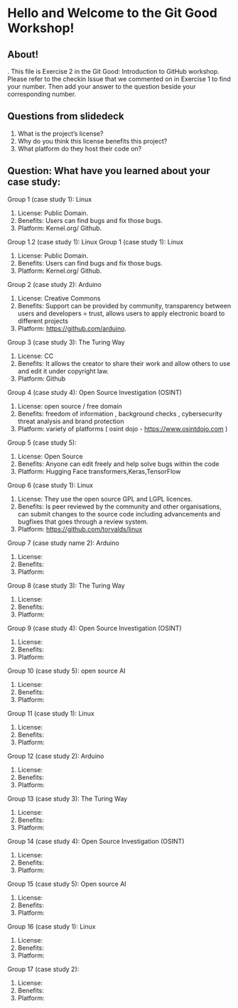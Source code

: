 # Hello and Welcome to the Git Good Workshop! 

## About! 
.
This file is Exercise 2 in the Git Good: Introduction to GitHub workshop. 
Please refer to the checkin Issue that we commented on in Exercise 1 to find your number. Then add your answer to the question beside your corresponding number.

## Questions from slidedeck
1. What is the project’s license?
2. Why do you think this license benefits this project?
3. What platform do they host their code on?

## Question: What have you learned about your case study:

Group 1 (case study 1): Linux
1. License: Public Domain.
2. Benefits: Users can find bugs and fix those bugs.
3. Platform: Kernel.org/ Github.

Group 1.2 (case study 1): Linux
Group 1 (case study 1): Linux
1. License: Public Domain.
2. Benefits: Users can find bugs and fix those bugs.
3. Platform: Kernel.org/ Github.

Group 2 (case study 2): Arduino
1. License: Creative Commons
2. Benefits: Support can be provided by community, transparency between users and developers = trust, allows users to apply electronic board to different projects
3. Platform: https://github.com/arduino.

Group 3 (case study 3): The Turing Way
1. License: CC 
2. Benefits: It allows the creator to share their work and allow others to use and edit it under copyright law.
3. Platform: Github

Group 4 (case study 4): Open Source Investigation (OSINT)
1. License: open source / free domain 
2. Benefits: freedom of information , background checks , cybersecurity threat analysis and brand protection  
3. Platform: variety of platforms ( osint dojo -  https://www.osintdojo.com ) 

Group 5 (case study 5): 
1. License: Open Source
2. Benefits: Anyone can edit freely and help solve bugs within the code
4. Platform: Hugging Face transformers,Keras,TensorFlow


Group 6 (case study 1): Linux
1. License: They use the open source GPL and LGPL licences.
2. Benefits: Is peer reviewed by the community and other organisations, can submit changes to the source code including advancements and bugfixes that goes through a review system.
3. Platform: https://github.com/torvalds/linux

Group 7 (case study name 2): Arduino
1. License: 
2. Benefits:
3. Platform: 

Group 8 (case study 3): The Turing Way
1. License: 
2. Benefits:
3. Platform: 

Group 9 (case study 4): Open Source Investigation (OSINT)
1. License: 
2. Benefits:
3. Platform: 

Group 10 (case study 5): open source AI
1. License: 
2. Benefits:
3. Platform: 

Group 11 (case study 1): Linux
1. License: 
2. Benefits: 
3. Platform: 

Group 12 (case study 2): Arduino
1. License: 
2. Benefits:
3. Platform: 

Group 13 (case study 3): The Turing Way
1. License: 
2. Benefits:
3. Platform: 

Group 14 (case study 4): Open Source Investigation (OSINT)
1. License: 
2. Benefits:
3. Platform: 

Group 15 (case study 5): Open source AI
1. License: 
2. Benefits:
3. Platform: 

Group 16 (case study 1): Linux
1. License: 
2. Benefits:
3. Platform: 

Group 17 (case study 2): 
1. License: 
2. Benefits:
3. Platform: 


